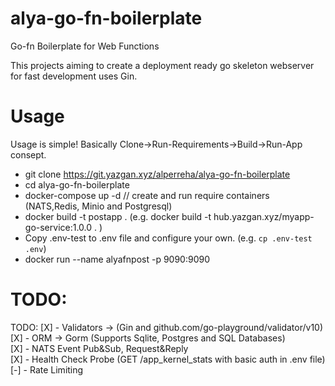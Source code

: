 # alya-go-fn-boilerplate 
Go-fn Boilerplate for Web Functions  

This projects aiming to create a deployment ready go skeleton webserver for fast development uses Gin.  

# Usage  
Usage is simple! Basically Clone->Run-Requirements->Build->Run-App consept.  

- git clone https://git.yazgan.xyz/alperreha/alya-go-fn-boilerplate
- cd alya-go-fn-boilerplate
- docker-compose up -d // create and run require containers (NATS,Redis, Minio and Postgresql)  
- docker build -t postapp . (e.g. docker build -t hub.yazgan.xyz/myapp-go-service:1.0.0 . )  
- Copy .env-test to .env file and configure your own. (e.g. `cp .env-test .env`)  
- docker run --name alyafnpost -p 9090:9090

# TODO:
TODO: 
[X] - Validators -> (Gin and github.com/go-playground/validator/v10)  
[X] - ORM -> Gorm (Supports Sqlite, Postgres and SQL Databases)  
[X] - NATS Event Pub&Sub, Request&Reply  
[X] - Health Check Probe (GET /app_kernel_stats with basic auth in .env file)  
[-] - Rate Limiting  



